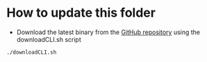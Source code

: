 # How to update this folder

* Download the latest binary from the [GitHub repository](https://github.com/nats-io/natscli/releases) using the downloadCLI.sh script

```bash
./downloadCLI.sh
```
